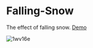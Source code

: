 # Falling-Snow
The effect of falling snow.
[Demo](https://rashomar.github.io/Falling-Snow/)


![1wv16e](https://user-images.githubusercontent.com/29843204/31058671-a90afee8-a6f7-11e7-8905-67df053aad03.gif)
